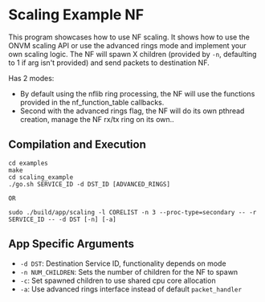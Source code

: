 Scaling Example NF
==
This program showcases how to use NF scaling. It shows how to use the ONVM scaling API or use the advanced rings mode and implement your own scaling logic.
The NF will spawn X children (provided by `-n`, defaulting to 1 if arg isn't provided) and send packets to destination NF.    

Has 2 modes:

 - By default using the nflib ring processing, the NF will use the functions provided in the nf_function_table callbacks.
 - Second with the advanced rings flag, the NF will do its own pthread creation, manage the NF rx/tx ring on its own..

Compilation and Execution
--
```
cd examples
make
cd scaling_example
./go.sh SERVICE_ID -d DST_ID [ADVANCED_RINGS]

OR

sudo ./build/app/scaling -l CORELIST -n 3 --proc-type=secondary -- -r SERVICE_ID -- -d DST [-n] [-a]
```

App Specific Arguments
--
  - `-d DST`: Destination Service ID, functionality depends on mode
  - `-n NUM_CHILDREN`: Sets the number of children for the NF to spawn
  - `-c`: Set spawned children to use shared cpu core allocation
  - `-a`: Use advanced rings interface instead of default `packet_handler`
